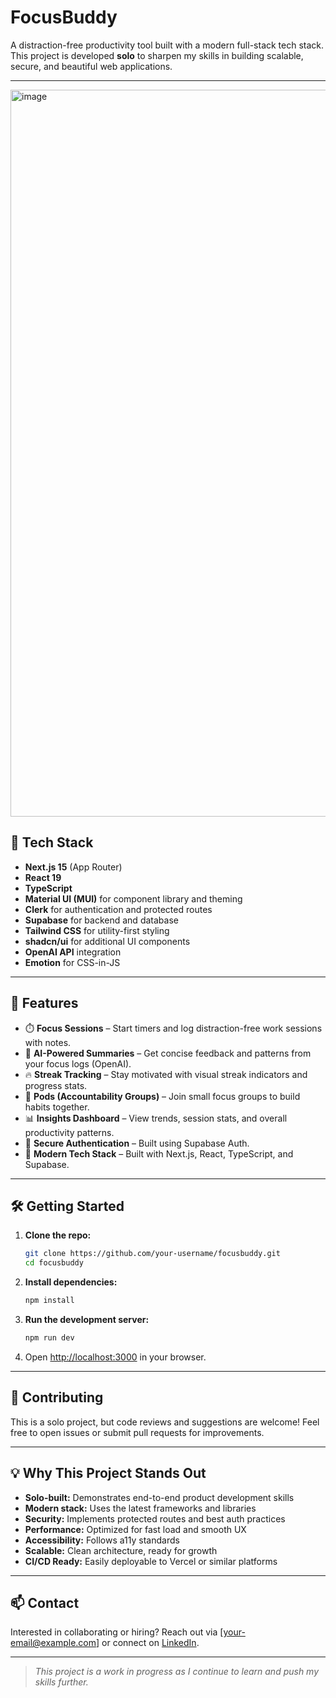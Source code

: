 # FocusBuddy

A distraction-free productivity tool built with a modern full-stack tech stack. This project is developed **solo** to sharpen my skills in building scalable, secure, and beautiful web applications.

---

<img width="2521" height="1163" alt="image" src="https://github.com/user-attachments/assets/173bd4c1-dfcc-475d-a207-84871d1ec7c7" />


## 🚀 Tech Stack

- **Next.js 15** (App Router)
- **React 19**
- **TypeScript**
- **Material UI (MUI)** for component library and theming
- **Clerk** for authentication and protected routes
- **Supabase** for backend and database
- **Tailwind CSS** for utility-first styling
- **shadcn/ui** for additional UI components
- **OpenAI API** integration
- **Emotion** for CSS-in-JS

---

## 🚀 Features

- ⏱️ **Focus Sessions** – Start timers and log distraction-free work sessions with notes.
- 🧠 **AI-Powered Summaries** – Get concise feedback and patterns from your focus logs (OpenAI).
- 🔥 **Streak Tracking** – Stay motivated with visual streak indicators and progress stats.
- 👥 **Pods (Accountability Groups)** – Join small focus groups to build habits together.
- 📊 **Insights Dashboard** – View trends, session stats, and overall productivity patterns.
- 🔐 **Secure Authentication** – Built using Supabase Auth.
- 🧰 **Modern Tech Stack** – Built with Next.js, React, TypeScript, and Supabase.

---

## 🛠️ Getting Started

1. **Clone the repo:**
   ```bash
   git clone https://github.com/your-username/focusbuddy.git
   cd focusbuddy
   ```
2. **Install dependencies:**
   ```bash
   npm install
   ```
3. **Run the development server:**
   ```bash
   npm run dev
   ```
4. Open [http://localhost:3000](http://localhost:3000) in your browser.

---

## 🤝 Contributing

This is a solo project, but code reviews and suggestions are welcome! Feel free to open issues or submit pull requests for improvements.

---

## 💡 Why This Project Stands Out

- **Solo-built:** Demonstrates end-to-end product development skills
- **Modern stack:** Uses the latest frameworks and libraries
- **Security:** Implements protected routes and best auth practices
- **Performance:** Optimized for fast load and smooth UX
- **Accessibility:** Follows a11y standards
- **Scalable:** Clean architecture, ready for growth
- **CI/CD Ready:** Easily deployable to Vercel or similar platforms

---

## 📫 Contact

Interested in collaborating or hiring? Reach out via [your-email@example.com] or connect on [LinkedIn](https://linkedin.com/in/your-profile).

---

> _This project is a work in progress as I continue to learn and push my skills further._
